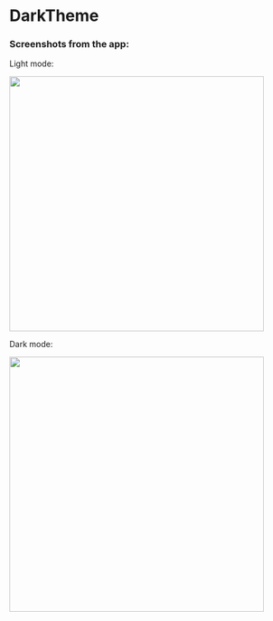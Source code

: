 # DarkTheme

### Screenshots from the app:

Light mode:

<img src="https://user-images.githubusercontent.com/100102718/232253164-213ccd95-6516-41c6-b8a6-8076dbbabb3d.png" height="450">

Dark mode:

<img src="https://user-images.githubusercontent.com/100102718/232253172-d9848da1-d16d-444a-87e7-d04de5b03adc.png" height="450">

